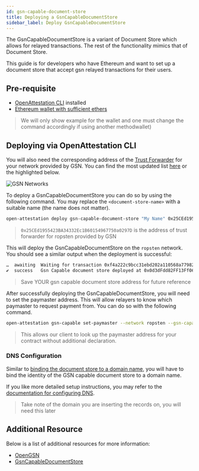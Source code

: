 ```yaml
---
id: gsn-capable-document-store
title: Deploying a GsnCapableDocumentStore
sidebar_label: Deploy GsnCapableDocumentStore
---
```


The GsnCapableDocumentStore is a variant of Document Store which allows for relayed transactions. The rest of the functionality mimics that of Document Store.

This guide is for developers who have Ethereum and want to set up a document store that accept gsn relayed transactions for their users.

## Pre-requisite

- [OpenAttestation CLI](/docs/developer-section/libraries/open-attestation-cli) installed
- [Ethereum wallet with sufficient ethers](/docs/integrator-section/verifiable-document/ethereum/wallet)

> We will only show example for the wallet and one must change the command accordingly if using another methodwallet)

## Deploying via OpenAttestation CLI

You will also need the corresponding address of the [Trust Forwarder](https://docs.opengsn.org/learn/index.html#forwarder) for your network provided by GSN. You can find the most updated list [here](https://docs.opengsn.org/gsn-provider/networks.html) or the highlighted below.

![GSN Networks](/docs/advanced/gas-station-network/gsn_network_address.png)

To deploy a GsnCapableDocumentStore you can do so by using the following command. You may replace the `<document-store-name>` with a suitable name (the name does not matter).

```bash
open-attestation deploy gsn-capable-document-store "My Name" 0x25CEd1955423BA34332Ec1B60154967750a0297D --network ropsten
```

> `0x25CEd1955423BA34332Ec1B60154967750a0297D` is the address of trust forwarder for ropsten provided by GSN

This will deploy the GsnCapableDocumentStore on the `ropsten` network. You should see a similar output when the deployment is successful:

```bash
…  awaiting  Waiting for transaction 0xf4a222c9bcc31ebd202a110568a7798218477482b773f49290e1df8b4936a313 to be mined
✔  success   Gsn Capable document store deployed at 0x0d3dFdd82FF13Ff06a336e28CABE465B64fD8168
```

> Save YOUR gsn capable document store address for future reference

After successfully deploying the GsnCapableDocumentStore, you will need to set the paymaster address. This will allow relayers to know which paymaster to request payment from. You can do so with the following command.

```bash
open-attestation gsn-capable set-paymaster --network ropsten --gsn-capable-address 0x0d3dFdd82FF13Ff06a336e28CABE465B64fD8168 --paymaster-address 0xcB94584760bCA09e9fa7117C4eE966814f17a306
```

> This allows our client to look up the paymaster address for your contract without additional declaration.

### DNS Configuration

Similar to [binding the document store to a domain name](../../verifiable-document/document-store), you will have to bind the identity of the GSN capable document store to a domain name.

If you like more detailed setup instructions, you may refer to the [documentation for configuring DNS](../configuring-dns/).

> Take note of the domain you are inserting the records on, you will need this later

## Additional Resource

Below is a list of additional resources for more information:

- [OpenGSN](https://docs.opengsn.org/learn/index.html)
- [GsnCapableDocumentStore](https://github.com/Open-Attestation/document-store/blob/master/contracts/GsnCapableDocumentStore.sol)
